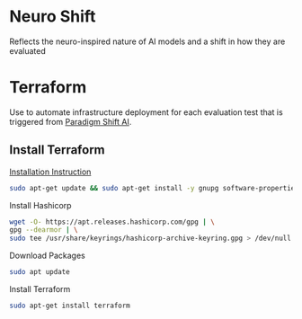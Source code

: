 # Neuro Shift

Reflects the neuro-inspired nature of AI models and a shift in how they are evaluated

# Terraform

Use to automate infrastructure deployment for each evaluation test that is triggered from [Paradigm Shift AI](https://paradigm-shift.ai/deployment).

## Install Terraform

[Installation Instruction](https://developer.hashicorp.com/terraform/tutorials/gcp-get-started/infrastructure-as-code)

```bash
sudo apt-get update && sudo apt-get install -y gnupg software-properties-common
```

Install Hashicorp

```bash
wget -O- https://apt.releases.hashicorp.com/gpg | \
gpg --dearmor | \
sudo tee /usr/share/keyrings/hashicorp-archive-keyring.gpg > /dev/null
```

Download Packages
```bash 
sudo apt update
```

Install Terraform

```bash
sudo apt-get install terraform
```
